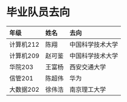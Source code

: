 # 毕业队员去向

| 年级     | 姓名                   | 去向 |
| :------- | :--------------------- | :--- |
| 计算机212 |陈翔 | 中国科学技术大学   |
| 计算机209 |赵可鉴 | 中国科学技术大学   |
| 华院203 |王富杨 | 西安交通大学   |
| 信管201 |陈超伟 | 华为  |
|  大数据202 |徐伟浩 | 南京理工大学  |
